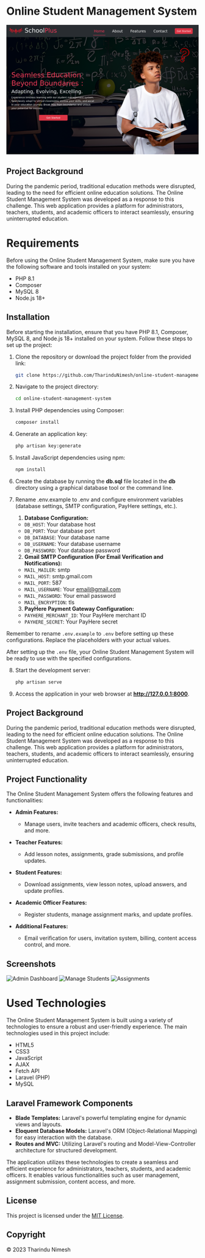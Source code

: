 # Online Student Management System

![Home Screen](img/home.png)

## Project Background

During the pandemic period, traditional education methods were disrupted, leading to the need for efficient online education solutions. The Online Student Management System was developed as a response to this challenge. This web application provides a platform for administrators, teachers, students, and academic officers to interact seamlessly, ensuring uninterrupted education.

# Requirements

Before using the Online Student Management System, make sure you have the following software and tools installed on your system:

- PHP 8.1
- Composer
- MySQL 8
- Node.js 18+


## Installation

Before starting the installation, ensure that you have PHP 8.1, Composer, MySQL 8, and Node.js 18+ installed on your system. Follow these steps to set up the project:

1. Clone the repository or download the project folder from the provided link:
   ```bash
   git clone https://github.com/TharinduNimesh/online-student-management-system.git

2. Navigate to the project directory:
    ```bash 
   cd online-student-management-system
3. Install PHP dependencies using Composer:
    ```bash
    composer install

4. Generate an application key:
     ```bash
    php artisan key:generate

5. Install JavaScript dependencies using npm:
    ```bash
    npm install

6. Create the database by running the __db.sql__ file located in the __db__ directory using a graphical database tool or the command line.

7. Rename .env.example to .env and configure environment variables (database settings, SMTP configuration, PayHere settings, etc.).
   1. **Database Configuration:**

   - `DB_HOST`: Your database host
   - `DB_PORT`: Your database port
   - `DB_DATABASE`: Your database name
   - `DB_USERNAME`: Your database username
   - `DB_PASSWORD`: Your database password

   2. **Gmail SMTP Configuration (For Email Verification and Notifications):**

   - `MAIL_MAILER`: smtp
   - `MAIL_HOST`: smtp.gmail.com
   - `MAIL_PORT`: 587
   - `MAIL_USERNAME`: Your email@gmail.com
   - `MAIL_PASSWORD`: Your email password
   - `MAIL_ENCRYPTION`: tls

   3. **PayHere Payment Gateway Configuration:**

   - `PAYHERE_MERCHANT_ID`: Your PayHere merchant ID
   - `PAYHERE_SECRET`: Your PayHere secret

Remember to rename `.env.example` to `.env` before setting up these configurations. Replace the placeholders with your actual values.

After setting up the `.env` file, your Online Student Management System will be ready to use with the specified configurations.
  

8. Start the development server:
      ```bash
      php artisan serve

9. Access the application in your web browser at __http://127.0.0.1:8000__.

## Project Background

During the pandemic period, traditional education methods were disrupted, leading to the need for efficient online education solutions. The Online Student Management System was developed as a response to this challenge. This web application provides a platform for administrators, teachers, students, and academic officers to interact seamlessly, ensuring uninterrupted education.

## Project Functionality

The Online Student Management System offers the following features and functionalities:

- **Admin Features:**
  - Manage users, invite teachers and academic officers, check results, and more.

- **Teacher Features:**
  - Add lesson notes, assignments, grade submissions, and profile updates.

- **Student Features:**
  - Download assignments, view lesson notes, upload answers, and update profiles.

- **Academic Officer Features:**
  - Register students, manage assignment marks, and update profiles.

- **Additional Features:**
  - Email verification for users, invitation system, billing, content access control, and more.


## Screenshots

![Admin Dashboard](img/dashboard.png)
![Manage Students](img/students.png)
![Assignments](img/assignments.png)

# Used Technologies

The Online Student Management System is built using a variety of technologies to ensure a robust and user-friendly experience. The main technologies used in this project include:

- HTML5
- CSS3
- JavaScript
- AJAX
- Fetch API
- Laravel (PHP)
- MySQL

## Laravel Framework Components

- **Blade Templates:** Laravel's powerful templating engine for dynamic views and layouts.
- **Eloquent Database Models:** Laravel's ORM (Object-Relational Mapping) for easy interaction with the database.
- **Routes and MVC:** Utilizing Laravel's routing and Model-View-Controller architecture for structured development.

The application utilizes these technologies to create a seamless and efficient experience for administrators, teachers, students, and academic officers. It enables various functionalities such as user management, assignment submission, content access, and more.

## License

This project is licensed under the [MIT License](LICENSE.md).

## Copyright

&copy; 2023 Tharindu Nimesh

